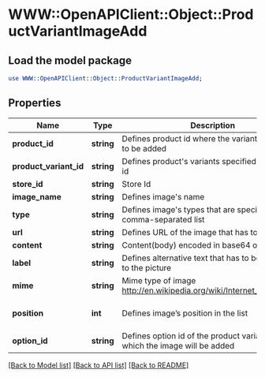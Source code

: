 # WWW::OpenAPIClient::Object::ProductVariantImageAdd

## Load the model package
```perl
use WWW::OpenAPIClient::Object::ProductVariantImageAdd;
```

## Properties
Name | Type | Description | Notes
------------ | ------------- | ------------- | -------------
**product_id** | **string** | Defines product id where the variant image has to be added | [optional] 
**product_variant_id** | **string** | Defines product&#39;s variants specified by variant id | 
**store_id** | **string** | Store Id | [optional] 
**image_name** | **string** | Defines image&#39;s name | 
**type** | **string** | Defines image&#39;s types that are specified by comma-separated list | [default to &#39;base&#39;]
**url** | **string** | Defines URL of the image that has to be added | [optional] 
**content** | **string** | Content(body) encoded in base64 of image file | [optional] 
**label** | **string** | Defines alternative text that has to be attached to the picture | [optional] 
**mime** | **string** | Mime type of image http://en.wikipedia.org/wiki/Internet_media_type. | [optional] 
**position** | **int** | Defines image’s position in the list | [optional] [default to 0]
**option_id** | **string** | Defines option id of the product variant for which the image will be added | [optional] 

[[Back to Model list]](../README.md#documentation-for-models) [[Back to API list]](../README.md#documentation-for-api-endpoints) [[Back to README]](../README.md)


